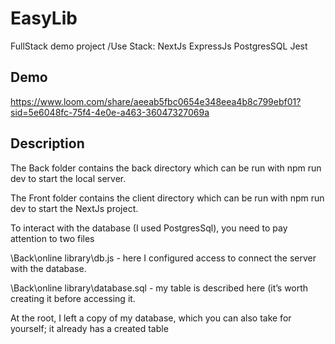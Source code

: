 
# EasyLib

FullStack demo project /Use Stack: NextJs ExpressJs PostgresSQL Jest

## Demo


https://www.loom.com/share/aeeab5fbc0654e348eea4b8c799ebf01?sid=5e6048fc-75f4-4e0e-a463-36047327069a
## Description

The Back folder contains the back directory which can be run with 
                        npm run dev 
to start the local server.

The Front folder contains the client directory which can be run with 
                        npm run dev 
to start the NextJs project.


To interact with the database (I used PostgresSql), you need to pay attention to two files 

\Back\online library\db.js - here I configured access to connect the server with the database.


\Back\online library\database.sql - my table is described here (it’s worth creating it before accessing it.

At the root, I left a copy of my database, which you can also take for yourself; it already has a created table
